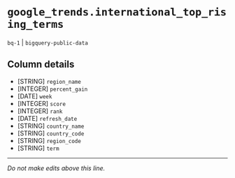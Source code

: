 # `google_trends.international_top_rising_terms`
`bq-1` | `bigquery-public-data`

## Column details
* [STRING]    `region_name`
* [INTEGER]   `percent_gain`
* [DATE]      `week`
* [INTEGER]   `score`
* [INTEGER]   `rank`
* [DATE]      `refresh_date`
* [STRING]    `country_name`
* [STRING]    `country_code`
* [STRING]    `region_code`
* [STRING]    `term`

-------------------------------------------------------------------------------
*Do not make edits above this line.*
